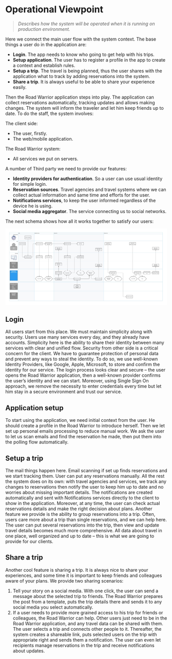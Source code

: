 # Operational Viewpoint
> *Describes how the system will be operated when it is running on production environment.*

Here we connect the main user flow with the system context. The base things a user do in the application are:
- **Login**. The app needs to know who going to get help with his trips.
- **Setup application**. The user has to register a profile in the app to create a context and establish rules.
- **Setup a trip**. The travel is being planned, thus the user shares with the application what to track by adding reservations into the system.
- **Share a trip**. It is always useful to be able to share your experience easily.

Then the Road Warrior application steps into play. The application can collect reservations automatically, tracking updates and allows making changes. The system will inform the traveler and let him keep friends up to date.
 To do the staff, the system involves:

The client side:
- The user, firstly.
- The web/mobile application.

The Road Warrior system:
- All services we put on servers.  

A number of Third party we need to provide our features:
- **Identity providers for authentication**. So a user can use usual identity for simple login.
- **Reservation sources**. Travel agencies and travel systems where we can collect actual information and same time and efforts for the user.
- **Notifications services**, to keep the user informed regardless of the device he is using.
- **Social media aggregator**. The service connecting us to social networks.

The next schema shows how all it works together to satisfy  our users:


![Base Operational](images/L1_Operational_RoadWarrior.jpg "Base operations diogram")


## Login
All users start from this place. We must maintain simplicity along with security. Users use many services every day, and they already have accounts. Simplicity here is the ability to share their identity between many services with clear and unified flow. Security from other side is a critical concern for the client. We have to guarantee protection of personal data and prevent any ways to steal the identity. To do so, we use well-known Identity Providers, like Google, Apple, Microsoft, to store and confirm the identity for our service.
The login process looks clear and secure – the user opens the Road Warrior application, then a well-known provider confirms the user’s identity and we can start. Moreover, using Single Sign On approach, we remove the necessity to enter credentials every time but let him stay in a secure environment and trust our service.

## Application setup
To start using the application, we need initial context from the user. He should create a profile in the Road Warrior to introduce herself. Then we let set up personal emails processing to reduce manual work. We ask the user to let us scan emails and find the reservation he made, then put them into the polling flow automatically. 


## Setup a trip
The mail things happen here.
Email scanning if set up finds reservations and we start tracking them. User can put any reservations manually. All the rest the system does on its own: with travel agencies and services, we track any changes to reservations then notify the user to keep him up to date and no worries about missing important details. The notifications are created automatically and sent with Notifications services directly to the client to show in the application. Moreover, at any time, the user can check actual reservations details and make the right decision about plans. 
Another feature we provide is the ability to group reservations into a trip. Often, users care more about a trip than single reservations, and we can help here. The user can put several reservations into the trip, then view and update travel details becomes much more comprehensive. 
All data about travel in one place, well organized and up to date – this is what we are going to provide for our clients.


## Share a trip
Another cool feature is sharing a trip. It is always nice to share your experiences, and some time it is important to keep friends and colleagues aware of your plans.
We provide two sharing scenarios:
1. Tell your story on a social media. With one click, the user can send a message about the selected trip to friends. The Road Warrior prepares the post from a template, puts the trip details there and sends it to any social media you select automatically.
2. If a user needs to provide more grained access to his trip for friends or colleagues, the Road Warrior can help. Other users just need to be in the Road Warrior application, and any travel data can be shared with them. The user selects a trip and connects other people to it. Thereafter, the system creates a shareable link, puts selected users on the trip with appropriate right and sends them a notification. The user can even let recipients manage reservations in the trip and receive notifications about updates. 

